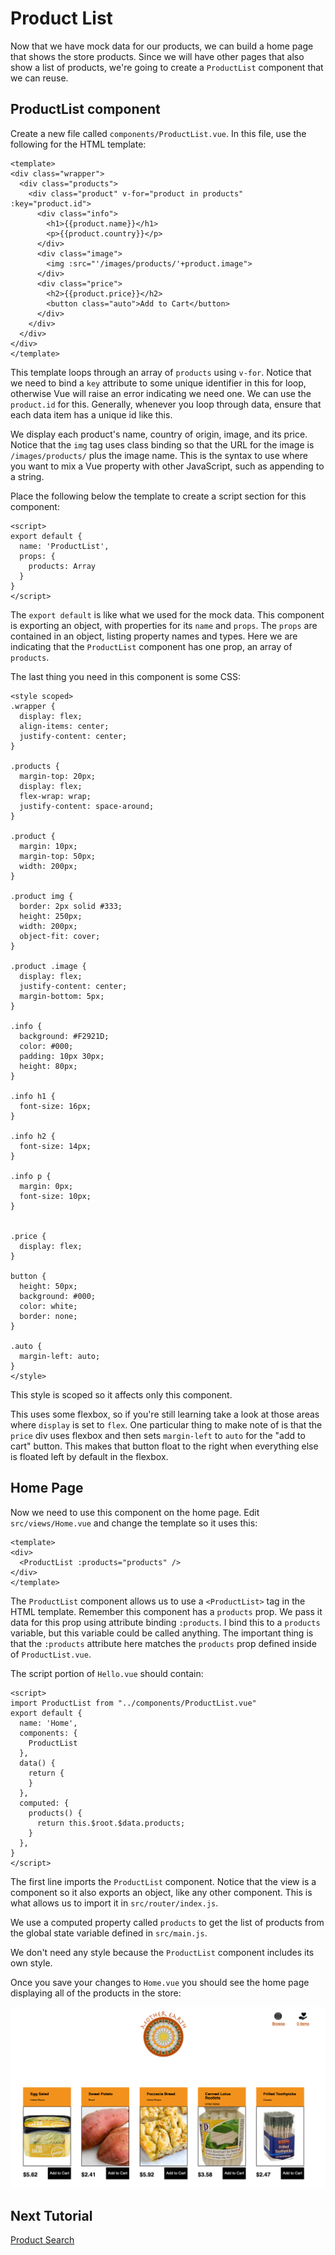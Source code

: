 # Product List

Now that we have mock data for our products, we can build a home page that shows
the store products. Since we will have other pages that also show a list of products,
we're going to create a `ProductList` component that we can reuse.

## ProductList component

Create a new file called `components/ProductList.vue`. In this file, use the
following for the HTML template:

```
<template>
<div class="wrapper">
  <div class="products">
    <div class="product" v-for="product in products" :key="product.id">
      <div class="info">
        <h1>{{product.name}}</h1>
        <p>{{product.country}}</p>
      </div>
      <div class="image">
        <img :src="'/images/products/'+product.image">
      </div>
      <div class="price">
        <h2>{{product.price}}</h2>
        <button class="auto">Add to Cart</button>
      </div>
    </div>
  </div>
</div>
</template>
```

This template loops through an array of `products` using `v-for`. Notice that we
need to bind a `key` attribute to some unique identifier in this for loop, otherwise
Vue will raise an error indicating we need one. We can use the `product.id` for this.
Generally, whenever you loop through data, ensure that each data item has a unique
id like this.

We display each product's name, country of origin, image, and its price. Notice
that the `img` tag uses class binding so that the URL for the image is `/images/products/`
plus the image name. This is the syntax to use where you want to mix a Vue property
with other JavaScript, such as appending to a string.

Place the following below the template to create a script section for this component:

```
<script>
export default {
  name: 'ProductList',
  props: {
    products: Array
  }
}
</script>
```

The `export default` is like what we used for the mock data. This component is
exporting an object, with properties for its `name`  and `props`. The `props`
are contained in an object, listing property names and types. Here we are indicating
that the `ProductList` component has one prop, an array of `products`.

The last thing you need in this component is some CSS:

```
<style scoped>
.wrapper {
  display: flex;
  align-items: center;
  justify-content: center;
}

.products {
  margin-top: 20px;
  display: flex;
  flex-wrap: wrap;
  justify-content: space-around;
}

.product {
  margin: 10px;
  margin-top: 50px;
  width: 200px;
}

.product img {
  border: 2px solid #333;
  height: 250px;
  width: 200px;
  object-fit: cover;
}

.product .image {
  display: flex;
  justify-content: center;
  margin-bottom: 5px;
}

.info {
  background: #F2921D;
  color: #000;
  padding: 10px 30px;
  height: 80px;
}

.info h1 {
  font-size: 16px;
}

.info h2 {
  font-size: 14px;
}

.info p {
  margin: 0px;
  font-size: 10px;
}


.price {
  display: flex;
}

button {
  height: 50px;
  background: #000;
  color: white;
  border: none;
}

.auto {
  margin-left: auto;
}
</style>
```

This style is scoped so it affects only this component.

This uses some flexbox, so if you're still learning take a look at those areas where
`display` is set to `flex`.  One particular thing to make note of is that the
`price` div uses flexbox and then sets `margin-left` to `auto` for the "add to cart"
button. This makes that button float to the right when everything else is floated left
by default in the flexbox.

## Home Page

Now we need to use this component on the home page. Edit `src/views/Home.vue` and
change the template so it uses this:

```
<template>
<div>
  <ProductList :products="products" />
</div>
</template>
```

The `ProductList` component allows us to use a `<ProductList>` tag in the HTML
template. Remember this component has a `products` prop. We pass it data for this
prop using attribute binding `:products`. I bind this to a `products` variable, but
this variable could be called anything. The important thing is that the `:products`
attribute here matches the `products` prop defined inside of `ProductList.vue`.

The script portion of `Hello.vue` should contain:

```
<script>
import ProductList from "../components/ProductList.vue"
export default {
  name: 'Home',
  components: {
    ProductList
  },
  data() {
    return {
    }
  },
  computed: {
    products() {
      return this.$root.$data.products;
    }
  },
}
</script>
```

The first line imports the `ProductList` component. Notice that the view is a component
so it also exports an object, like any other component. This is what allows us to
import it in `src/router/index.js`.

We use a computed property called `products` to get the list of products from
the global state variable defined in `src/main.js`.

We don't need any style because the `ProductList` component includes its own style.

Once you save your changes to `Home.vue` you should see the home page displaying
all of the products in the store:

![home page](/screenshots/home-page.png)

## Next Tutorial

[Product Search](/tutorials/5-Product-Search.md)
